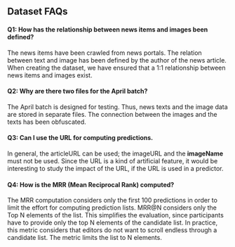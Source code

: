 ## Dataset FAQs
#### Q1: How has the relationship between news items and images been defined?
The news items have been crawled from news portals. The relation between text and image has been defined by the author of the news article. When creating the dataset, we have ensured that a 1:1 relationship between news items and images exist.

#### Q2: Why are there two files for the April batch?
The April batch is designed for testing. Thus, news texts and the image data are stored in separate files. The connection between the images and the texts has been obfuscated.

#### Q3: Can I use the URL for computing predictions.
In general, the articleURL can be used; the imageURL and the **imageName** must not be used. Since the URL is a kind of artificial feature, it would be interesting to study the impact of the URL, if the URL is used in a predictor.

#### Q4: How is the MRR (Mean Reciprocal Rank) computed?
The MRR computation considers only the first 100 predictions in order to limit the effort for computing prediction lists. MRR@N considers only the Top N elements of the list. This simplifies the evaluation, since participants have to provide only the top N elements of the candidate list.
In practice, this metric considers that editors do not want to scroll endless through a candidate list. The metric limits the list to N elements.
